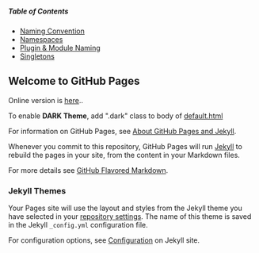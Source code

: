 
##### Table of Contents  
- [Naming Convention](https://codeoz-com.github.io/codeoz-code-convention/naming_convention)
- [Namespaces](https://codeoz-com.github.io/codeoz-code-convention/namespaces)
- [Plugin & Module Naming](https://codeoz-com.github.io/codeoz-code-convention/plugin_and_module_naming)
- [Singletons](https://codeoz-com.github.io/codeoz-code-convention/singletons)

## Welcome to GitHub Pages

Online version is [here](https://codeoz-com.github.io/codeoz-code-convention/)..

To enable **DARK Theme**, add ".dark" class to body of [default.html](https://github.com/codeoz-com/codeoz-code-convention/blob/main/_layouts/default.html)

For information on GitHub Pages, see [About GitHub Pages and Jekyll](https://docs.github.com/en/pages/setting-up-a-github-pages-site-with-jekyll/about-github-pages-and-jekyll).

Whenever you commit to this repository, GitHub Pages will run [Jekyll](https://jekyllrb.com/) to rebuild the pages in your site, from the content in your Markdown files.

For more details see [GitHub Flavored Markdown](https://guides.github.com/features/mastering-markdown/).

### Jekyll Themes

Your Pages site will use the layout and styles from the Jekyll theme you have selected in your [repository settings](https://github.com/codeoz-com/codeoz-code-convention/settings/pages). The name of this theme is saved in the Jekyll `_config.yml` configuration file.

For configuration options, see [Configuration](https://jekyllrb.com/docs/configuration/) on Jekyll site.
